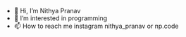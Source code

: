 - 👋 Hi, I’m Nithya Pranav
- 👀 I’m interested in programming
- 📫 How to reach me instagram nithya_pranav or np.code

<!---
npmac/npmac is a ✨ special ✨ repository because its `README.md` (this file) appears on your GitHub profile.
You can click the Preview link to take a look at your changes.
--->
